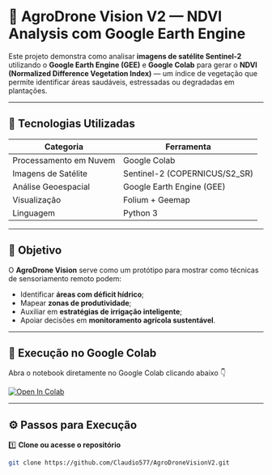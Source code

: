 # 🌾 AgroDrone Vision V2 — NDVI Analysis com Google Earth Engine

Este projeto demonstra como analisar **imagens de satélite Sentinel-2** utilizando o **Google Earth Engine (GEE)** e **Google Colab** para gerar o **NDVI (Normalized Difference Vegetation Index)** — um índice de vegetação que permite identificar áreas saudáveis, estressadas ou degradadas em plantações.

---

## 🚀 Tecnologias Utilizadas

| Categoria | Ferramenta |
|------------|-------------|
| Processamento em Nuvem | Google Colab |
| Imagens de Satélite | Sentinel-2 (COPERNICUS/S2_SR) |
| Análise Geoespacial | Google Earth Engine (GEE) |
| Visualização | Folium + Geemap |
| Linguagem | Python 3 |

---

## 🧠 Objetivo

O **AgroDrone Vision** serve como um protótipo para mostrar como técnicas de sensoriamento remoto podem:
- Identificar **áreas com déficit hídrico**;
- Mapear **zonas de produtividade**;
- Auxiliar em **estratégias de irrigação inteligente**;
- Apoiar decisões em **monitoramento agrícola sustentável**.

---

## 🧩 Execução no Google Colab

Abra o notebook diretamente no Google Colab clicando abaixo 👇  

[![Open In Colab](https://colab.research.google.com/assets/colab-badge.svg)](https://colab.research.google.com/github/Claudio577/AgroDroneVisionV2/blob/main/AgroDroneVision_Limpo.ipynb)

---

## ⚙️ Passos para Execução

1️⃣ **Clone ou acesse o repositório**
```bash
git clone https://github.com/Claudio577/AgroDroneVisionV2.git
